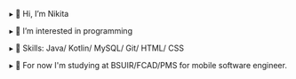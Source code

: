 ▸ 👋 Hi, I’m Nikita

▸ 👀 I’m interested in programming

▸ 🌱 Skills: Java/ Kotlin/ MySQL/ Git/ HTML/ CSS

▸ 🔭 For now I'm studying at BSUIR/FCAD/PMS for mobile software engineer. 
